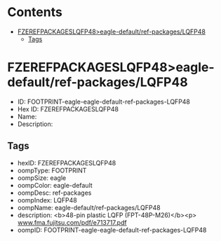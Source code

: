 



Contents
========

* [FZEREFPACKAGESLQFP48>eagle-default/ref-packages/LQFP48](#fzerefpackageslqfp48eagle-defaultref-packageslqfp48)
	* [Tags](#tags)

# FZEREFPACKAGESLQFP48>eagle-default/ref-packages/LQFP48

- ID: FOOTPRINT-eagle-eagle-default-ref-packages-LQFP48
- Hex ID: FZEREFPACKAGESLQFP48
- Name: 
- Description: 

## Tags

- hexID: FZEREFPACKAGESLQFP48
- oompType: FOOTPRINT
- oompSize: eagle
- oompColor: eagle-default
- oompDesc: ref-packages
- oompIndex: LQFP48
- oompName: eagle-default/ref-packages/LQFP48
- description: &lt;b&gt;48-pin plastic LQFP (FPT-48P-M26)&lt;/b&gt;&lt;p&gt;&#xD;
www.fma.fujitsu.com/pdf/e713717.pdf
- oompID: FOOTPRINT-eagle-eagle-default-ref-packages-LQFP48
